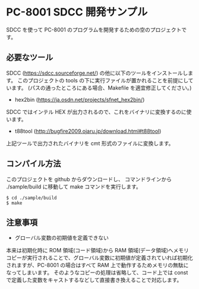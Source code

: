 # PC-8001 SDCC 開発サンプル

SDCC を使って PC-8001 のプログラムを開発するための空のプロジェクトです。

## 必要なツール

SDCC (https://sdcc.sourceforge.net/) の他に以下のツールをインストールします。
このプロジェクトの tools の下に実行ファイルが置かれることを前提にしています。
(パスの通ったところにある場合、Makefile を適宜修正してください。)

- hex2bin (https://ja.osdn.net/projects/sfnet_hex2bin/)

SDCC ではインテル HEX が出力されるので、これをバイナリに変換するのに使います。

- t88tool (http://bugfire2009.ojaru.jp/download.html#t88tool)

上記ツールで出力されたバイナリを cmt 形式のファイルに変換します。

## コンパイル方法

このプロジェクトを github からダウンロードし、
コマンドラインから ./sample/build に移動して make コマンドを実行します。

```
$ cd ./sample/build
$ make
```

## 注意事項

- グローバル変数の初期値を定義できない

本来は初期化時に ROM 領域(コード領域)から RAM 領域(データ領域)へメモリコピーが実行されることで、グローバル変数に初期値が定義されていれば初期化されますが、PC-8001 の場合はすべて RAM 上で動作するためメモリの無駄になってしまいます。
そのようなコピーの処理は省略して、コード上では const で定義した変数をキャストするなどして直接書き換えることで対応します。
